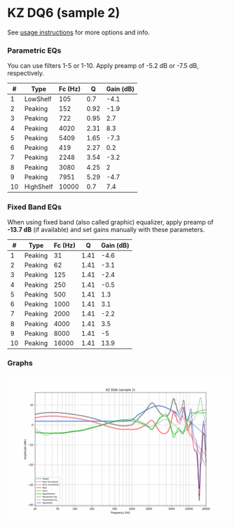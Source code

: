 # KZ DQ6 (sample 2)
See [usage instructions](https://github.com/jaakkopasanen/AutoEq#usage) for more options and info.

### Parametric EQs
You can use filters 1-5 or 1-10. Apply preamp of -5.2 dB or -7.5 dB, respectively.

|   # | Type      |   Fc (Hz) |    Q |   Gain (dB) |
|-----|-----------|-----------|------|-------------|
|   1 | LowShelf  |       105 | 0.7  |        -4.1 |
|   2 | Peaking   |       152 | 0.92 |        -1.9 |
|   3 | Peaking   |       722 | 0.95 |         2.7 |
|   4 | Peaking   |      4020 | 2.31 |         8.3 |
|   5 | Peaking   |      5409 | 1.65 |        -7.3 |
|   6 | Peaking   |       419 | 2.27 |         0.2 |
|   7 | Peaking   |      2248 | 3.54 |        -3.2 |
|   8 | Peaking   |      3080 | 4.25 |         2   |
|   9 | Peaking   |      7951 | 5.29 |        -4.7 |
|  10 | HighShelf |     10000 | 0.7  |         7.4 |

### Fixed Band EQs
When using fixed band (also called graphic) equalizer, apply preamp of **-13.7 dB** (if available) and set gains manually with these parameters.

|   # | Type    |   Fc (Hz) |    Q |   Gain (dB) |
|-----|---------|-----------|------|-------------|
|   1 | Peaking |        31 | 1.41 |        -4.6 |
|   2 | Peaking |        62 | 1.41 |        -3.1 |
|   3 | Peaking |       125 | 1.41 |        -2.4 |
|   4 | Peaking |       250 | 1.41 |        -0.5 |
|   5 | Peaking |       500 | 1.41 |         1.3 |
|   6 | Peaking |      1000 | 1.41 |         3.1 |
|   7 | Peaking |      2000 | 1.41 |        -2.2 |
|   8 | Peaking |      4000 | 1.41 |         3.5 |
|   9 | Peaking |      8000 | 1.41 |        -5   |
|  10 | Peaking |     16000 | 1.41 |        13.9 |

### Graphs
![](./KZ%20DQ6%20(sample%202).png)
